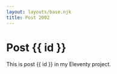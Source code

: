 ```yaml
---
layout: layouts/base.njk
title: Post 2002
---
```


# Post {{ id }}

This is post {{ id }} in my Eleventy project.
